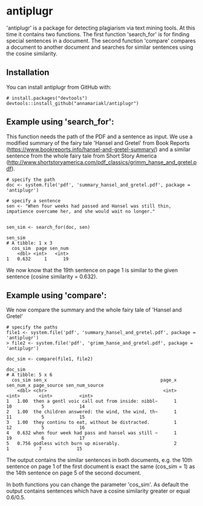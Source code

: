 # antiplugr


'antiplugr' is a package for detecting plagiarism via text mining tools. At this time it contains two functions. The first function 'search_for' is for finding special sentences in a document. The second function 'compare' compares a document to another document and searches for similar sentences using the cosine similarity.

## Installation
You can install antiplugr from GitHub with:
```
# install.packages("devtools")
devtools::install_github("annamariakl/antiplugr")
```

## Example using 'search_for':
This function needs the path of the PDF and a sentence as input. We use a modified summary of the fairy tale 'Hansel and Gretel' from Book Reports (https://www.bookreports.info/hansel-and-gretel-summary/) and a similar sentence from the whole fairy tale from Short Story America (http://www.shortstoryamerica.com/pdf_classics/grimm_hanse_and_gretel.pdf). 
```
# specify the path
doc <- system.file('pdf', 'summary_hansel_and_gretel.pdf', package = 'antiplugr')

# specify a sentence
sen <- "When four weeks had passed and Hansel was still thin, impatience overcame her, and she would wait no longer."


sen_sim <- search_for(doc, sen)

sen_sim
# A tibble: 1 x 3
  cos_sim  page sen_num
    <dbl> <int>   <int>
1   0.632     1      19
```
We now know that the 19th sentence on page 1 is similar to the given sentence (cosine similarity = 0.632).

## Example using 'compare':
We now compare the summary and the whole fairy tale of 'Hansel and Gretel'
```
# specify the paths
file1 <- system.file('pdf', 'summary_hansel_and_gretel.pdf', package = 'antiplugr')
> file2 <- system.file('pdf', 'grimm_hanse_and_gretel.pdf', package = 'antiplugr')  

doc_sim <- compare(file1, file2)

doc_sim
# A tibble: 5 x 6
  cos_sim sen_x                                          page_x sen_num_x page_source sen_num_source
    <dbl> <chr>                                           <int>     <int>       <int>          <int>
1   1.00  then a gentl voic call out from inside: nibbl~      1        10           5             14
2   1.00  the children answered: the wind, the wind, th~      1        11           5             15
3   1.00  they continu to eat, without be distracted.         1        12           5             16
4   0.632 when four week had pass and hansel was still ~      1        19           6             17
5   0.756 godless witch burn up miserably.                    2         1           7             15
```
The output contains the similar sentences in both documents, e.g. the 10th sentence on page 1 of the first document is exact the same (cos_sim = 1) as the 14th sentence on page 5 of the second document.

In both functions you can change the parameter 'cos_sim'. As default the output contains sentences which have a cosine similarity greater or equal 0.6/0.5.